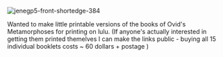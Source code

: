 ![jenegp5-front-shortedge-384](https://github.com/increpare/metamorphosespdf/assets/465632/8f43db74-db64-4602-a127-5cf59982848c)

Wanted to make little printable versions of the books of Ovid's Metamorphoses for printing on lulu. (If anyone's actually interested in getting them printed themelves I can make the links public - buying all 15 individual booklets costs ~ 60 dollars + postage )
